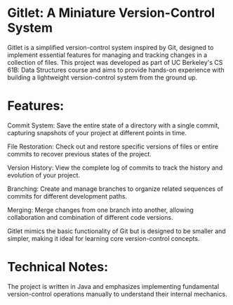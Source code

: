 # Gitlet: A Miniature Version-Control System
Gitlet is a simplified version-control system inspired by Git, designed to implement essential features for managing and tracking changes in a collection of files. This project was developed as part of UC Berkeley's CS 61B: Data Structures course and aims to provide hands-on experience with building a lightweight version-control system from the ground up.

# Features:
Commit System: Save the entire state of a directory with a single commit, capturing snapshots of your project at different points in time.

File Restoration: Check out and restore specific versions of files or entire commits to recover previous states of the project.

Version History: View the complete log of commits to track the history and evolution of your project.

Branching: Create and manage branches to organize related sequences of commits for different development paths.

Merging: Merge changes from one branch into another, allowing collaboration and combination of different code versions.

Gitlet mimics the basic functionality of Git but is designed to be smaller and simpler, making it ideal for learning core version-control concepts.

# Technical Notes:
The project is written in Java and emphasizes implementing fundamental version-control operations manually to understand their internal mechanics.
